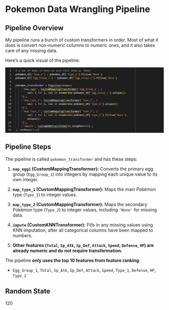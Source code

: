 # Pokemon Data Wrangling Pipeline

## Pipeline Overview

My pipeline runs a bunch of custom transformers in order. Most of what it does is convert non-numeric columns to numeric ones, and it also takes care of any missing data.

Here’s a quick visual of the pipeline:

![Pokemon Pipeline Screenshot](screenshot.png)


## Pipeline Steps

The pipeline is called `pokemon_transformer` and has these steps:


1. **`map_egg1` (CustomMappingTransformer):**
   Converts the primary egg group (`Egg_Group_1`) into integers by mapping each unique value to its own integer.

2. **`map_type_1` (CustomMappingTransformer):**
   Maps the main Pokémon type (`Type_1`) to integer values.

3. **`map_type_2` (CustomMappingTransformer):**
   Maps the secondary Pokémon type (`Type_2`) to integer values, including `'None'` for missing data.

4. **`impute` (CustomKNNTransformer):**
   Fills in any missing values using KNN imputation, after all categorical columns have been mapped to numbers.

5. **Other features (`Total`, `Sp_Atk`, `Sp_Def`, `Attack`, `Speed`, `Defense`, `HP`) are already numeric and do not require transformation.**

The pipeline **only uses the top 10 features from feature ranking**:
- `Egg_Group_1`, `Total`, `Sp_Atk`, `Sp_Def`, `Attack`, `Speed`, `Type_1`, `Defense`, `HP`, `Type_2`

## Random State
120

